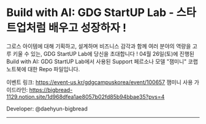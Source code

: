 # Build with AI: GDG StartUP Lab - 스타트업처럼 배우고 성장하자 !

그로스 아이템에 대해 기획하고, 설계하며 비즈니스 감각과 함께 여러 분야의 역량을 고루 키울 수 있는, GDG StartUP Lab에 당신을 초대합니다 !
04월 26일(토)에 진행된 Build with AI: GDG StartUP Lab에서 사용된 Support 페르소나 모델 "잼미니" 코랩 노트북에 대한 Repo 파일입니다.

이벤트 링크: https://event-us.kr/gdgcampuskorea/event/100657
잼미니 사용 가이드라인: https://bigbread-1129.notion.site/1d968dfea1ae8057b02fd85b94bbae35?pvs=4

Developer: @daehyun-bigbread

---

